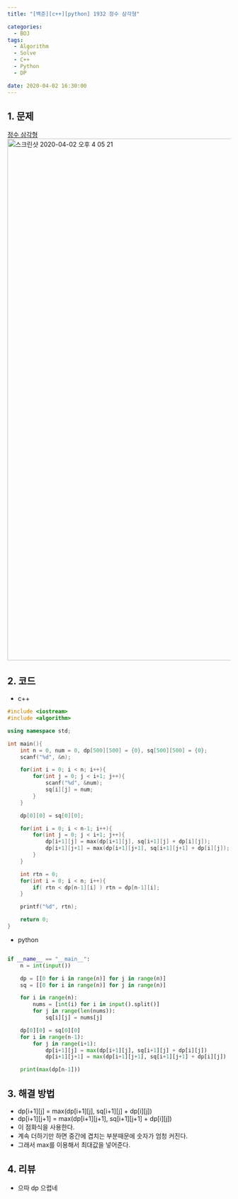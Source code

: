 ```yaml
---
title: "[백준][c++][python] 1932 정수 삼각형"

categories:
  - BOJ
tags:
  - Algorithm
  - Solve
  - C++
  - Python
  - DP

date: 2020-04-02 16:30:00
---
```


## 1. 문제
[정수 삼각형](https://www.acmicpc.net/problem/1932)  
<img width="1176" alt="스크린샷 2020-04-02 오후 4 05 21" src="https://user-images.githubusercontent.com/20227720/78220076-cb05f500-74fb-11ea-9d0f-d1d5abcc69bd.png">

## 2. 코드

- c++

```c++
#include <iostream>
#include <algorithm>

using namespace std;

int main(){
    int n = 0, num = 0, dp[500][500] = {0}, sq[500][500] = {0};
    scanf("%d", &n);

    for(int i = 0; i < n; i++){
        for(int j = 0; j < i+1; j++){
            scanf("%d", &num);
            sq[i][j] = num;
        }
    }

    dp[0][0] = sq[0][0];

    for(int i = 0; i < n-1; i++){
        for(int j = 0; j < i+1; j++){
            dp[i+1][j] = max(dp[i+1][j], sq[i+1][j] + dp[i][j]);
            dp[i+1][j+1] = max(dp[i+1][j+1], sq[i+1][j+1] + dp[i][j]);
        }
    }

    int rtn = 0;
    for(int i = 0; i < n; i++){
        if( rtn < dp[n-1][i] ) rtn = dp[n-1][i];
    }

    printf("%d", rtn);

    return 0;
}
```

- python

```python

if __name__ == "__main__":
    n = int(input())

    dp = [[0 for i in range(n)] for j in range(n)]
    sq = [[0 for i in range(n)] for j in range(n)]

    for i in range(n):
        nums = [int(i) for i in input().split()]
        for j in range(len(nums)):
            sq[i][j] = nums[j]

    dp[0][0] = sq[0][0]
    for i in range(n-1):
        for j in range(i+1):
            dp[i+1][j] = max(dp[i+1][j], sq[i+1][j] + dp[i][j])
            dp[i+1][j+1] = max(dp[i+1][j+1], sq[i+1][j+1] + dp[i][j])

    print(max(dp[n-1]))
```

## 3. 해결 방법

- dp[i+1][j] = max(dp[i+1][j], sq[i+1][j] + dp[i][j])
- dp[i+1][j+1] = max(dp[i+1][j+1], sq[i+1][j+1] + dp[i][j])
- 이 점화식을 사용한다.
- 계속 더하기만 하면 중간에 겹치는 부분때문에 숫자가 엄청 커진다.
- 그래서 max를 이용해서 최대값을 넣어준다.

## 4. 리뷰

- 으따 dp 으렵네